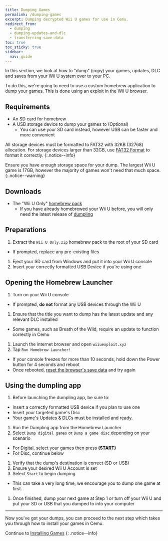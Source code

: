 ```yaml
---
title: Dumping Games
permalink: /dumping-games
excerpt: Dumping decrypted Wii U games for use in Cemu.
redirect_from:
  - dumping
  - dumping-updates-and-dlc
  - transferring-save-data
toc: true
toc_sticky: true
sidebar:
  nav: guide
---
```


In this section, we look at how to "dump" (copy) your games, updates, DLC and saves from your Wii U system over to your PC.

To do this, we're going to need to use a custom homebrew application to dump your games. This is done using an exploit in the Wii U browser.

## Requirements

- An SD card for homebrew
- A USB storage device to dump your games to (Optional)
  - You can use your SD card instead, however USB can be faster and more convenient

All storage devices must be formatted to FAT32 with 32KB (32768) allocation. For storage devices larger than 32GB, use [FAT32 Format](https://fat32-format.en.softonic.com/) to format it correctly.
{:.notice--info}

Ensure you have enough storage space for your dump. The largest Wii U game is 17GB, however the majority of games won't need that much space.
{:.notice--warning}

## Downloads

- The "Wii U Only" [homebrew pack](https://jorgev259.github.io/wiiusetup/)
  - If you have already homebrewed your Wii U before, you will only need the latest release of [dumpling](https://github.com/emiyl/dumpling/releases/latest)

## Preparations

1. Extract the `Wii U Only.zip` homebrew pack to the root of your SD card
  - If prompted, replace any pre-existing files
1. Eject your SD card from Windows and put it into your Wii U console
1. Insert your correctly formatted USB Device if you're using one

## Opening the Homebrew Launcher

1. Turn on your Wii U console
  - If prompted, **do not** format any USB devices through the Wii U
1. Ensure that the title you want to dump has the latest update and any relevant DLC installed
  - Some games, such as Breath of the Wild, require an update to function correctly in Cemu
1. Launch the internet browser and open `wiiuexploit.xyz`
1. Tap `Run Homebrew Launcher!`
  - If your console freezes for more than 10 seconds, hold down the Power button for 4 seconds and reboot
  - Once rebooted, [reset the browser's save data](https://en-americas-support.nintendo.com/app/answers/detail/a_id/1507/~/how-to-delete-the-internet-browser-history) and try again

## Using the dumpling app

1. Before launching the dumpling app, be sure to:
  - Insert a correctly formatted USB device if you plan to use one
  - Insert your targeted game's Disc
  - Your game's Updates & DLCs must be installed and ready.
1. Run the Dumpling app from the Homebrew Launcher
1. Select `Dump digital games` or `Dump a game disc` depending on your scenario
  - For Digital, select your games then press **(START)**
  - For Disc, continue below
1. Verify that the dump's destination is correct (SD or USB)
1. Ensure your desired Wii U Account is set
1. Select `Start` to begin dumping
  - This can take a very long time, we encourage you to dump one game at first.
1. Once finished, dump your next game at Step 1 or turn off your Wii U and put your SD or USB that you dumped to into your computer

---

Now you've got your dumps, you can proceed to the next step which takes you through how to install your games in Cemu.

Continue to [Installing Games](installing-games)
{: .notice--info}
